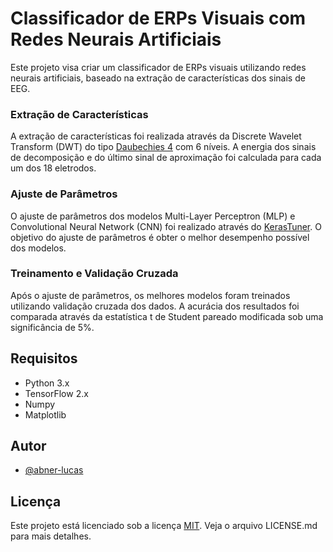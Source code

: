 # Classificador de ERPs Visuais com Redes Neurais Artificiais

Este projeto visa criar um classificador de ERPs visuais utilizando redes neurais artificiais, baseado na extração de características dos sinais de EEG.

### Extração de Características
A extração de características foi realizada através da Discrete Wavelet Transform (DWT)  do tipo [Daubechies 4](https://wavelets.pybytes.com/wavelet/db4/) com 6 níveis. A energia dos sinais de decomposição e do último sinal de aproximação foi calculada para cada um dos 18 eletrodos.

### Ajuste de Parâmetros
O ajuste de parâmetros dos modelos Multi-Layer Perceptron (MLP) e Convolutional Neural Network (CNN) foi realizado através do [KerasTuner](https://keras.io/keras_tuner/). O objetivo do ajuste de parâmetros é obter o melhor desempenho possível dos modelos.

### Treinamento e Validação Cruzada
Após o ajuste de parâmetros, os melhores modelos foram treinados utilizando validação cruzada dos dados. A acurácia dos resultados foi comparada através da estatística t de Student pareado modificada sob uma significância de 5%.
## Requisitos
- Python 3.x
- TensorFlow 2.x
- Numpy
- Matplotlib
## Autor

- [@abner-lucas](https://github.com/abner-lucas)


## Licença

Este projeto está licenciado sob a licença [MIT](https://choosealicense.com/licenses/mit/). Veja o arquivo LICENSE.md para mais detalhes.
